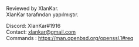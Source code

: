 Reviewed by XlanKar.<br>
XlanKar tarafından yapılmıştır.

Discord: XlanKar#1916 <br>
Contact: xlankar@gmail.com
<br>
Commands : https://man.openbsd.org/openssl.1#req
